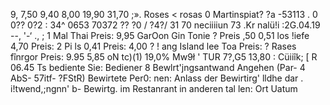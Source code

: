 9, 7,50 9,40 8,00 19,90 31,70 ;». Roses < rosas 0 Martinspiat? ?a -53113 . 0 0?? 0?2 : 34^ 0653 70372 ?? ?0 / ?4?/ 31 70 neciiiiun 73 .Kr nalü!i :2G.04.19 --, '-‘ ., ; 1 Mal Thai Preis: 9,95 GarOon Gin Tonie ? Preis ,50 0,51 los !iefe 4,70 Preis: 2 Pi ls 0,41 Preis: 4,00 ? ! ang Island lee Toa Preis: ? Rases fînrgor Preis: 9.95 5,85 oN tc)(1) 19,0% Mw9ł ' TUR 7?,G5 13,80 : Cüiiîk; [ R 06.45 Ts bediente Sie: Bediener 8 Bewlrt'jngsantwand Angehen (Par- 4 AbS- 57itf- ?FStR) Bewirtete Per0: nen: Anlass der Bewirtirg' lldhe dar . i!twend,;ngnn' b- Bewirtg. im Restanrant in anderen tal len: Ort Uatum